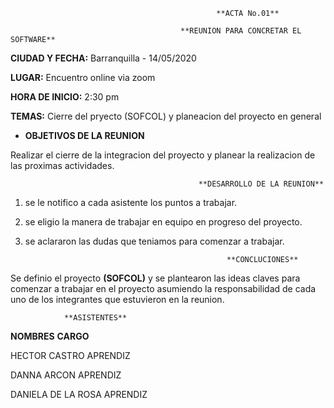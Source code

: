                                                   **ACTA No.01**

                                          **REUNION PARA CONCRETAR EL SOFTWARE**

**CIUDAD Y FECHA:** Barranquilla - 14/05/2020

**LUGAR:** Encuentro online via zoom

**HORA DE INICIO:** 2:30 pm

**TEMAS:** Cierre del pryecto (SOFCOL) y planeacion del proyecto en general

- **OBJETIVOS DE LA REUNION**

Realizar el cierre de la integracion del proyecto y planear la realizacion de las proximas actividades.


                                              **DESARROLLO DE LA REUNION**

1. se le notifico a cada asistente los puntos a trabajar.

2. se eligio la manera de trabajar en equipo en progreso del proyecto.

3. se aclararon las dudas que teniamos para comenzar a trabajar.


                                                    **CONCLUCIONES**

Se definio el proyecto **(SOFCOL)** y se plantearon las ideas claves para comenzar a trabajar en el proyecto asumiendo la responsabilidad de cada uno de los integrantes que estuvieron en la reunion.

                **ASISTENTES**

**NOMBRES**                               **CARGO**  

HECTOR CASTRO                               APRENDIZ

DANNA ARCON                                 APRENDIZ

DANIELA DE LA ROSA                          APRENDIZ
